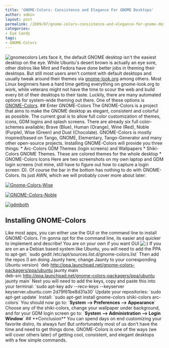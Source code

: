 ```yaml
---
title: 'GNOME-Colors: Consistence and Elegance For GNOME Desktops'
author: admin
layout: post
permalink: /2009/07/gnome-colors-consistence-and-elegance-for-gnome-desktops/
categories:
- Eye Candy
tags:
- GNOME-Colors
---
```


![gnomecolors](http://192.168.1.33/blog2/wp-content/uploads/2009/07/gnomecolors.png)
Lets face it, the default GNOME desktop isn't the easiest desktop on the eye. While Ubuntu's desert brown is actually an eye sore, other distros like Mint and Fedora have done better jobs in theming their desktops. But still most users aren't content with default desktops and usually tweak around their themes via [gnome-look.org](http://gnome-look.org) among others.
Most Linux beginners have a hard time getting everything on gnome-look.org to work, while veterans might not have the time to scour the web and build every bit of their desktops to their taste. Luckily, there are many automated options for system-wide theming out there. One of these options is [GNOME-Colors](http://code.google.com/p/gnome-colors/).
\#\# Enter GNOME-Colors
The GNOME-Colors is a project that aims to make the GNOME desktop as elegant, consistent and colorful as possible.
The current goal is to allow full color customization of themes, icons, GDM logins and splash screens. There are already six full color-schemes available; Brave (Blue), Human (Orange), Wine (Red), Noble (Purple), Wise (Green) and Dust (Chocolate).
GNOME-Colors is mostly inspired/based on Tango, GNOME, Elementary, Tango-Generator and many other open-source projects.
Installing GNOME-Colors will provide you three things:
\* Arc-Colors GDM Themes (login screens) and Wallpapers
\* Shiki-Colors GNOME Themes. These are colored themes for the whole desktop
\* GNOME-Colors Icons
Here are two screenshots on my own laptop and GDM login screens (not mine, still have to figure out how to capture a login screen :D). Of course the bar in the bottom has nothing to do with GNOME-Colors. Its just AWN, which we will probably cover more about later:

[![Gnome-Colors-Wise](/blog/wp-content/uploads/2009/07/Gnome-Colors-Wise-1024x640.png)](http://192.168.1.33/blog2/wp-content/uploads/2009/07/Gnome-Colors-Wise.png)

[![GNOME-Colors-Noble](/blog/wp-content/uploads/2009/07/GNOME-Colors-Noble-1024x640.png)](http://192.168.1.33/blog2/wp-content/uploads/2009/07/GNOME-Colors-Noble.png)

[![gdmboth](/blog/wp-content/uploads/2009/07/gdmboth-819x1024.png)](http://192.168.1.33/blog2/wp-content/uploads/2009/07/gdmboth.png)

## Installing GNOME-Colors
Like most apps, you can either use the GUI or the command line to install GNOME-Colors. I'm gonna opt for the command line, its easier and quicker to implement and describe! You are on your own if you want GUI ![:)](http://192.168.1.2/blog2/wp-includes/images/smilies/icon_smile.gif)
If you are on an a Debian based system like Ubuntu, you will need to add the PPA to apt-get: 
\`sudo gedit /etc/apt/sources.list.d/gnome-colors.list\` 
Then add the repos (I am doing Jaunty here, change Jaunty to your corresponding Ubuntu version) 
\`deb http://ppa.launchpad.net/gnome-colors-packagers/ppa/ubuntu jaunty main  
deb-src http://ppa.launchpad.net/gnome-colors-packagers/ppa/ubuntu jaunty main\` 
Next you will need to add the keys, copy and paste this into your terminal: 
\`sudo apt-key adv --recv-keys --keyserver keyserver.ubuntu.com 2d79f61be8d31a30\` 
Update your repositories: 
\`sudo apt-get update\` 
Install: 
\`sudo apt-get install gnome-colors shiki-colors arc-colors\`
You should now go to: 
\`**System --\> Preferences --\> Appearance**\`
Choose any of the shiki-colors, change your wallpaper under background, and for your GDM login screen go to:
\`**System --\> Administration --\> Login Window**\`
\#\# \*\*Conclusion\*\*
You can spend days on end customizing your favorite distro, its always fun! But unfortunately most of us don't have the time and need to get things done. GNOME-Colors is one of the ways (we will cover others later) of getting cool, consistent, and elegant desktops with a few simple commands.